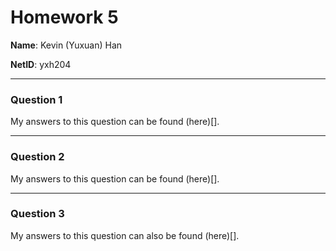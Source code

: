 # Homework 5

**Name**: Kevin (Yuxuan) Han

**NetID**: yxh204

---

### Question 1

My answers to this question can be found (here)[].

---

### Question 2

My answers to this question can be found (here)[].

---

### Question 3

My answers to this question can also be found (here)[].